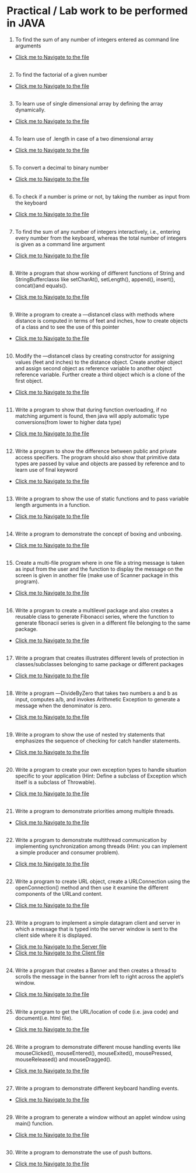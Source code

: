 # Practical / Lab work to be performed in JAVA

1. To find the sum of any number of integers entered as command line arguments
- [Click me to Navigate to the file](https://github.com/PriyanshuMallick/B.Sc.CollegeCodeBasics/blob/main/2nd_Semester/JAVA/Practicals/%241_SumCMD.java)
<br/><br/>

2. To find the factorial of a given number
- [Click me to Navigate to the file](https://github.com/PriyanshuMallick/B.Sc.CollegeCodeBasics/blob/main/2nd_Semester/JAVA/Practicals/%242_Factorial.java)
<br/><br/>

3. To learn use of single dimensional array by defining the array dynamically.
- [Click me to Navigate to the file](https://github.com/PriyanshuMallick/B.Sc.CollegeCodeBasics/blob/main/2nd_Semester/JAVA/Practicals/%243_DynamicArray.java)
<br/><br/>

4. To learn use of .length in case of a two dimensional array
- [Click me to Navigate to the file](https://github.com/PriyanshuMallick/B.Sc.CollegeCodeBasics/blob/main/2nd_Semester/JAVA/Practicals/%244_2dArrayLength.java)
<br/><br/>

5. To convert a decimal to binary number
- [Click me to Navigate to the file](https://github.com/PriyanshuMallick/B.Sc.CollegeCodeBasics/blob/main/2nd_Semester/JAVA/Practicals/%245_DecimalToBinary.java)
<br/><br/>

6. To check if a number is prime or not, by taking the number as input from the keyboard
- [Click me to Navigate to the file](https://github.com/PriyanshuMallick/B.Sc.CollegeCodeBasics/blob/main/2nd_Semester/JAVA/Practicals/%246_IsPrime.java)
<br/><br/>

7. To find the sum of any number of integers interactively, i.e., entering every number from the keyboard, whereas the total number of integers is given as a command line argument
- [Click me to Navigate to the file](https://github.com/PriyanshuMallick/B.Sc.CollegeCodeBasics/blob/main/2nd_Semester/JAVA/Practicals/%245_DecimalToBinary.java)
<br/><br/>

8. Write a program that show working of different functions of String and StringBufferclasss like setCharAt(), setLength(), append(), insert(), concat()and equals().
- [Click me to Navigate to the file](https://github.com/PriyanshuMallick/B.Sc.CollegeCodeBasics/blob/main/2nd_Semester/JAVA/Practicals/%248_StringTest.java)
<br/><br/>

9. Write a program to create a ―distanceǁ class with methods where distance is computed in terms of feet and inches, how to create objects of a class and to see the use of this pointer
- [Click me to Navigate to the file](https://github.com/PriyanshuMallick/B.Sc.CollegeCodeBasics/blob/main/2nd_Semester/JAVA/Practicals/%249_DistanceFeetInches.java)
<br/><br/>
 
10. Modify the ―distanceǁ class by creating constructor for assigning values (feet and inches) to the distance object. Create another object and assign second object as reference variable to another object reference variable. Further create a third object which is a clone of the first object.
- [Click me to Navigate to the file](https://github.com/PriyanshuMallick/B.Sc.CollegeCodeBasics/blob/main/2nd_Semester/JAVA/Practicals/%2410_ModDistanceFeetInches.java)
<br/><br/>

11. Write a program to show that during function overloading, if no matching argument is found, then java will apply automatic type conversions(from lower to higher data type)
- [Click me to Navigate to the file](https://github.com/PriyanshuMallick/B.Sc.CollegeCodeBasics/blob/main/2nd_Semester/JAVA/Practicals/%2411_FuntionOverloading.java)
<br/><br/>

12. Write a program to show the difference between public and private access specifiers. The program should also show that primitive data types are passed by value and objects are passed by reference and to learn use of final keyword
- [Click me to Navigate to the file](https://github.com/PriyanshuMallick/B.Sc.CollegeCodeBasics/blob/main/2nd_Semester/JAVA/Practicals/%2412_ClassAccessSpecifiers.java)
<br/><br/>

13. Write a program to show the use of static functions and to pass variable length arguments in a function.
- [Click me to Navigate to the file](https://github.com/PriyanshuMallick/B.Sc.CollegeCodeBasics/blob/main/2nd_Semester/JAVA/Practicals/%2413_VarLenArg.java)
<br/><br/>

14. Write a program to demonstrate the concept of boxing and unboxing.
- [Click me to Navigate to the file](https://github.com/PriyanshuMallick/B.Sc.CollegeCodeBasics/blob/main/2nd_Semester/JAVA/Practicals/%2414_BoxingUnboxing.java)
<br/><br/>

15. Create a multi-file program where in one file a string message is taken as input from the user and the function to display the message on the screen is given in another file (make use of Scanner package in this program).
- [Click me to Navigate to the file](https://github.com/PriyanshuMallick/B.Sc.CollegeCodeBasics/blob/main/2nd_Semester/JAVA/Practicals/%2415_MultiFileProgram.java)
<br/><br/>

16. Write a program to create a multilevel package and also creates a reusable class to generate Fibonacci series, where the function to generate fibonacii series is given in a different file belonging to the same package.
- [Click me to Navigate to the file](https://github.com/PriyanshuMallick/B.Sc.CollegeCodeBasics/blob/main/2nd_Semester/JAVA/Practicals/%2416_Fibonacci.java)
<br/><br/>
 
17. Write a program that creates illustrates different levels of protection in classes/subclasses belonging to same package or different packages
- [Click me to Navigate to the file](https://github.com/PriyanshuMallick/B.Sc.CollegeCodeBasics/blob/main/2nd_Semester/JAVA/Practicals/%2417_ClassProtection.java)
<br/><br/>
 
18. Write a program ―DivideByZero that takes two numbers a and b as input, computes a/b, and invokes Arithmetic Exception to generate a message when the denominator is zero.
- [Click me to Navigate to the file](https://github.com/PriyanshuMallick/B.Sc.CollegeCodeBasics/blob/main/2nd_Semester/JAVA/Practicals/%2418_DivideByZero.java)
<br/><br/>

19. Write a program to show the use of nested try statements that emphasizes the sequence of checking for catch handler statements.
- [Click me to Navigate to the file](https://github.com/PriyanshuMallick/B.Sc.CollegeCodeBasics/blob/main/2nd_Semester/JAVA/Practicals/%2419_NestedTry.java)
<br/><br/>
 
20. Write a program to create your own exception types to handle situation specific to your application (Hint: Define a subclass of Exception which itself is a subclass of Throwable).
- [Click me to Navigate to the file](https://github.com/PriyanshuMallick/B.Sc.CollegeCodeBasics/blob/main/2nd_Semester/JAVA/Practicals/%2420_CustomExceptions.java)
<br/><br/>
 
21. Write a program to demonstrate priorities among multiple threads.
- [Click me to Navigate to the file](https://github.com/PriyanshuMallick/B.Sc.CollegeCodeBasics/blob/main/2nd_Semester/JAVA/Practicals/%2421_ThreadPrioriteis.java)
<br/><br/>

22. Write a program to demonstrate multithread communication by implementing synchronization among threads (Hint: you can implement a simple producer and consumer problem).
- [Click me to Navigate to the file](https://github.com/PriyanshuMallick/B.Sc.CollegeCodeBasics/blob/main/2nd_Semester/JAVA/Practicals/%2422_URLConnection.java)
<br/><br/>

22. Write a program to create URL object, create a URLConnection using the openConnection() method and then use it examine the different components of the URLand content.
- [Click me to Navigate to the file](https://github.com/PriyanshuMallick/B.Sc.CollegeCodeBasics/blob/main/2nd_Semester/JAVA/Practicals/%2422_URLConnection.java)
<br/><br/>

23. Write a program to implement a simple datagram client and server in which a message that is typed into the server window is sent to the client side where it is displayed.
- [Click me to Navigate to the Server file](https://github.com/PriyanshuMallick/B.Sc.CollegeCodeBasics/blob/main/2nd_Semester/JAVA/Practicals/%2423_DatagramServer.java)
- [Click me to Navigate to the Client file](https://github.com/PriyanshuMallick/B.Sc.CollegeCodeBasics/blob/main/2nd_Semester/JAVA/Practicals/%2423_DatagramClient.java)
<br/><br/>

24. Write a program that creates a Banner and then creates a thread to scrolls the message in the banner from left to right across the applet‘s window.
- [Click me to Navigate to the file](https://github.com/PriyanshuMallick/B.Sc.CollegeCodeBasics/blob/main/2nd_Semester/JAVA/Practicals/%2424_BannerApplet.java)
<br/><br/>

25. Write a program to get the URL/location of code (i.e. java code) and document(i.e. html file).
- [Click me to Navigate to the file](https://github.com/PriyanshuMallick/B.Sc.CollegeCodeBasics/blob/main/2nd_Semester/JAVA/Practicals/%2425_URLLoc.java)
<br/><br/>

26. Write a program to demonstrate different mouse handling events like mouseClicked(), mouseEntered(), mouseExited(), mousePressed, mouseReleased() and mouseDragged().
- [Click me to Navigate to the file](https://github.com/PriyanshuMallick/B.Sc.CollegeCodeBasics/blob/main/2nd_Semester/JAVA/Practicals/%2426_MouseEvent.java)
<br/><br/>

27. Write a program to demonstrate different keyboard handling events.
- [Click me to Navigate to the file](https://github.com/PriyanshuMallick/B.Sc.CollegeCodeBasics/blob/main/2nd_Semester/JAVA/Practicals/%2427_KeyboardEvent.java)
<br/><br/>

29. Write a program to generate a window without an applet window using main() function.
- [Click me to Navigate to the file](https://github.com/PriyanshuMallick/B.Sc.CollegeCodeBasics/blob/main/2nd_Semester/JAVA/Practicals/%2429_WindowGUI.java)
<br/><br/>

30. Write a program to demonstrate the use of push buttons.
- [Click me to Navigate to the file](https://github.com/PriyanshuMallick/B.Sc.CollegeCodeBasics/blob/main/2nd_Semester/JAVA/Practicals/%2430_PushButton.java)
